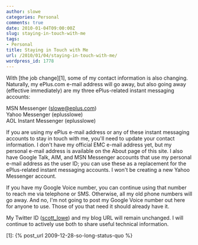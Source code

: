 ```yaml
---
author: slowe
categories: Personal
comments: true
date: 2010-01-04T09:00:00Z
slug: staying-in-touch-with-me
tags:
- Personal
title: Staying in Touch with Me
url: /2010/01/04/staying-in-touch-with-me/
wordpress_id: 1778
---
```


With [the job change][1], some of my contact information is also changing. Naturally, my ePlus.com e-mail address will go away, but also going away (effective immediately) are my three ePlus-related instant messaging accounts:

MSN Messenger (slowe@eplus.com)  
Yahoo Messenger (eplusslowe)  
AOL Instant Messenger (eplusslowe)

If you are using my ePlus e-mail address or any of these instant messaging accounts to stay in touch with me, you'll need to update your contact information. I don't have my official EMC e-mail address yet, but my personal e-mail address is available on the About page of this site. I also have Google Talk, AIM, and MSN Messenger accounts that use my personal e-mail address as the user ID; you can use these as a replacement for the ePlus-related instant messaging accounts. I won't be creating a new Yahoo Messenger account.

If you have my Google Voice number, you can continue using that number to reach me via telephone or SMS. Otherwise, all my old phone numbers will go away. And no, I'm not going to post my Google Voice number out here for anyone to use. Those of you that need it should already have it.

My Twitter ID ([scott_lowe](http://twitter.com/scott_lowe)) and my blog URL will remain unchanged. I will continue to actively use both to share useful technical information.

[1]: {% post_url 2009-12-28-so-long-status-quo %}
